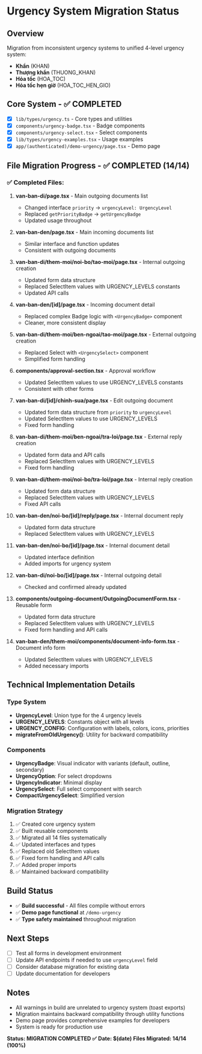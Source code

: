 # Urgency System Migration Status

## Overview

Migration from inconsistent urgency systems to unified 4-level urgency system:

- **Khẩn** (KHAN)
- **Thượng khẩn** (THUONG_KHAN)
- **Hỏa tốc** (HOA_TOC)
- **Hỏa tốc hẹn giờ** (HOA_TOC_HEN_GIO)

## Core System - ✅ COMPLETED

- [x] `lib/types/urgency.ts` - Core types and utilities
- [x] `components/urgency-badge.tsx` - Badge components
- [x] `components/urgency-select.tsx` - Select components
- [x] `lib/types/urgency-examples.tsx` - Usage examples
- [x] `app/(authenticated)/demo-urgency/page.tsx` - Demo page

## File Migration Progress - ✅ COMPLETED (14/14)

### ✅ Completed Files:

1. **van-ban-di/page.tsx** - Main outgoing documents list

   - Changed interface `priority` → `urgencyLevel: UrgencyLevel`
   - Replaced `getPriorityBadge` → `getUrgencyBadge`
   - Updated usage throughout

2. **van-ban-den/page.tsx** - Main incoming documents list

   - Similar interface and function updates
   - Consistent with outgoing documents

3. **van-ban-di/them-moi/noi-bo/tao-moi/page.tsx** - Internal outgoing creation

   - Updated form data structure
   - Replaced SelectItem values with URGENCY_LEVELS constants
   - Updated API calls

4. **van-ban-den/[id]/page.tsx** - Incoming document detail

   - Replaced complex Badge logic with `<UrgencyBadge>` component
   - Cleaner, more consistent display

5. **van-ban-di/them-moi/ben-ngoai/tao-moi/page.tsx** - External outgoing creation

   - Replaced Select with `<UrgencySelect>` component
   - Simplified form handling

6. **components/approval-section.tsx** - Approval workflow

   - Updated SelectItem values to use URGENCY_LEVELS constants
   - Consistent with other forms

7. **van-ban-di/[id]/chinh-sua/page.tsx** - Edit outgoing document

   - Updated form data structure from `priority` to `urgencyLevel`
   - Updated SelectItem values to use URGENCY_LEVELS
   - Fixed form handling

8. **van-ban-di/them-moi/ben-ngoai/tra-loi/page.tsx** - External reply creation

   - Updated form data and API calls
   - Replaced SelectItem values with URGENCY_LEVELS
   - Fixed form handling

9. **van-ban-di/them-moi/noi-bo/tra-loi/page.tsx** - Internal reply creation

   - Updated form data structure
   - Replaced SelectItem values with URGENCY_LEVELS
   - Fixed API calls

10. **van-ban-den/noi-bo/[id]/reply/page.tsx** - Internal document reply

    - Updated form data structure
    - Replaced SelectItem values with URGENCY_LEVELS

11. **van-ban-den/noi-bo/[id]/page.tsx** - Internal document detail

    - Updated interface definition
    - Added imports for urgency system

12. **van-ban-di/noi-bo/[id]/page.tsx** - Internal outgoing detail

    - Checked and confirmed already updated

13. **components/outgoing-document/OutgoingDocumentForm.tsx** - Reusable form

    - Updated form data structure
    - Replaced SelectItem values with URGENCY_LEVELS
    - Fixed form handling and API calls

14. **van-ban-den/them-moi/components/document-info-form.tsx** - Document info form
    - Updated SelectItem values with URGENCY_LEVELS
    - Added necessary imports

## Technical Implementation Details

### Type System

- **UrgencyLevel**: Union type for the 4 urgency levels
- **URGENCY_LEVELS**: Constants object with all levels
- **URGENCY_CONFIG**: Configuration with labels, colors, icons, priorities
- **migrateFromOldUrgency()**: Utility for backward compatibility

### Components

- **UrgencyBadge**: Visual indicator with variants (default, outline, secondary)
- **UrgencyOption**: For select dropdowns
- **UrgencyIndicator**: Minimal display
- **UrgencySelect**: Full select component with search
- **CompactUrgencySelect**: Simplified version

### Migration Strategy

1. ✅ Created core urgency system
2. ✅ Built reusable components
3. ✅ Migrated all 14 files systematically
4. ✅ Updated interfaces and types
5. ✅ Replaced old SelectItem values
6. ✅ Fixed form handling and API calls
7. ✅ Added proper imports
8. ✅ Maintained backward compatibility

## Build Status

- ✅ **Build successful** - All files compile without errors
- ✅ **Demo page functional** at `/demo-urgency`
- ✅ **Type safety maintained** throughout migration

## Next Steps

- [ ] Test all forms in development environment
- [ ] Update API endpoints if needed to use `urgencyLevel` field
- [ ] Consider database migration for existing data
- [ ] Update documentation for developers

## Notes

- All warnings in build are unrelated to urgency system (toast exports)
- Migration maintains backward compatibility through utility functions
- Demo page provides comprehensive examples for developers
- System is ready for production use

**Status: MIGRATION COMPLETED ✅**
**Date: $(date)**
**Files Migrated: 14/14 (100%)**
